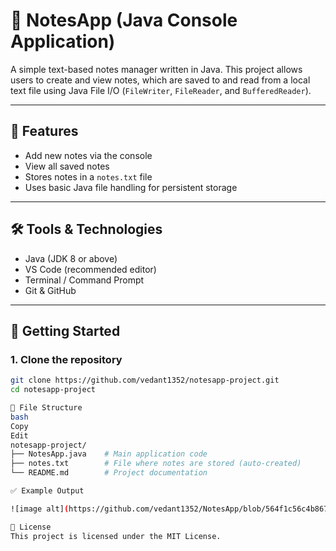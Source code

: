 # 📝 NotesApp (Java Console Application)

A simple text-based notes manager written in Java. This project allows users to create and view notes, which are saved to and read from a local text file using Java File I/O (`FileWriter`, `FileReader`, and `BufferedReader`).

---

## 📌 Features

- Add new notes via the console
- View all saved notes
- Stores notes in a `notes.txt` file
- Uses basic Java file handling for persistent storage

---

## 🛠️ Tools & Technologies

- Java (JDK 8 or above)
- VS Code (recommended editor)
- Terminal / Command Prompt
- Git & GitHub

---

## 🚀 Getting Started

### 1. Clone the repository

```bash
git clone https://github.com/vedant1352/notesapp-project.git
cd notesapp-project

📂 File Structure
bash
Copy
Edit
notesapp-project/
├── NotesApp.java    # Main application code
├── notes.txt        # File where notes are stored (auto-created)
└── README.md        # Project documentation

✅ Example Output

![image alt](https://github.com/vedant1352/NotesApp/blob/564f1c56c4b8671a033f64ba9304161d77bd47cd/Screenshot%202025-06-27%20161614.png).

📄 License
This project is licensed under the MIT License.
